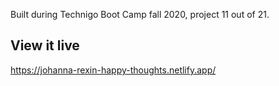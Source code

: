 Built during Technigo Boot Camp fall 2020, project 11 out of 21.

## View it live

https://johanna-rexin-happy-thoughts.netlify.app/

